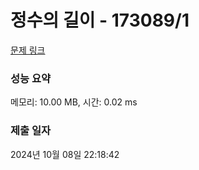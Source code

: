 # 정수의 길이 - 173089/1 

[문제 링크](https://level.goorm.io/exam/173089/%EC%A0%95%EC%88%98%EC%9D%98-%EA%B8%B8%EC%9D%B4/quiz/1) 

### 성능 요약

메모리: 10.00 MB, 시간: 0.02 ms

### 제출 일자

2024년 10월 08일 22:18:42

